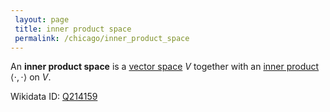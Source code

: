 ```yaml
---
 layout: page
 title: inner product space
 permalink: /chicago/inner_product_space
---
```

An **inner product space** is a [vector space](https://defsmath.github.io/DefsMath/vector_space) $V$ together with an [inner product](https://defsmath.github.io/DefsMath/inner_product) $\langle\cdot,\cdot\rangle$ on $V$.

Wikidata ID: [Q214159](https://www.wikidata.org/wiki/Q214159)